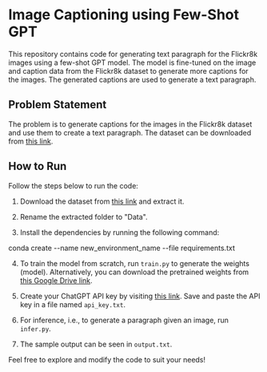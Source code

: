 # Image Captioning using Few-Shot GPT

This repository contains code for generating text paragraph for the Flickr8k images using a few-shot GPT model. The model is fine-tuned on the image and caption data from the Flickr8k dataset to generate more captions for the images. The generated captions are used to generate a text paragraph.

## Problem Statement

The problem is to generate captions for the images in the Flickr8k dataset and use them to create a text paragraph. The dataset can be downloaded from [this link](https://www.kaggle.com/datasets/adityajn105/flickr8k).

## How to Run

Follow the steps below to run the code:

1. Download the dataset from [this link](https://www.kaggle.com/datasets/adityajn105/flickr8k) and extract it.

2. Rename the extracted folder to "Data".

3. Install the dependencies by running the following command:

conda create --name new_environment_name --file requirements.txt

4. To train the model from scratch, run `train.py` to generate the weights (model). Alternatively, you can download the pretrained weights from [this Google Drive link](https://drive.google.com/drive/folders/1_VZB0SDfqN6c0QAUnG3Y3RoENAtF8Pii?usp=share_link).

5. Create your ChatGPT API key by visiting [this link](https://platform.openai.com/account/api-keys). Save and paste the API key in a file named `api_key.txt`.

6. For inference, i.e., to generate a paragraph given an image, run `infer.py`.

7. The sample output can be seen in `output.txt`.

Feel free to explore and modify the code to suit your needs!
